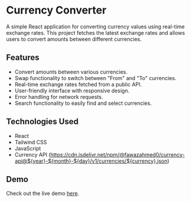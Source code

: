 # Currency Converter

A simple React application for converting currency values using real-time exchange rates. This project fetches the latest exchange rates and allows users to convert amounts between different currencies.

## Features

- Convert amounts between various currencies.
- Swap functionality to switch between "From" and "To" currencies.
- Real-time exchange rates fetched from a public API.
- User-friendly interface with responsive design.
- Error handling for network requests.
- Search functionality to easily find and select currencies.
  
## Technologies Used

- React
- Tailwind CSS
- JavaScript
- Currency API (https://cdn.jsdelivr.net/npm/@fawazahmed0/currency-api@${year}-${month}-${day}/v1/currencies/${currency}.json)

## Demo

Check out the live demo [here](https://void-57.github.io/Currency-Converter/).
